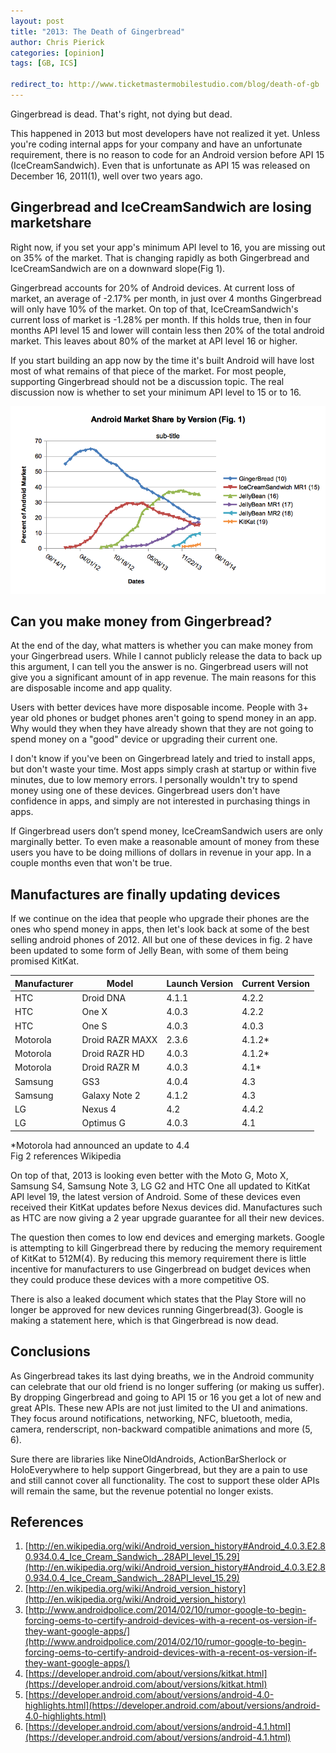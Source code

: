 ```yaml
---
layout: post
title: "2013: The Death of Gingerbread"
author: Chris Pierick
categories: [opinion]
tags: [GB, ICS]

redirect_to: http://www.ticketmastermobilestudio.com/blog/death-of-gb
---
```


Gingerbread is dead. That's right, not dying but dead. 

This happened in 2013 but most developers have not realized it yet. Unless you're coding internal apps for your company and have an unfortunate requirement, there is no reason to code for an Android version before API 15 (IceCreamSandwich). Even that is  unfortunate as API 15 was released on December 16, 2011(1), well over two years ago.

## Gingerbread and IceCreamSandwich are losing marketshare

Right now, if you set your app's minimum API level to 16, you are missing out on 35% of the market. That is changing rapidly as both Gingerbread and IceCreamSandwich are on a downward slope(Fig 1).<!--more-->

Gingerbread accounts for 20% of Android devices. At current loss of market, an average of -2.17% per month, in just over 4 months Gingerbread will only have 10% of the market. On top of that, IceCreamSandwich's current loss of market is -1.28% per month. If this holds true, then in four months API level 15 and lower will contain less then 20% of the total android market. This leaves about 80% of the market at API level 16 or higher.

If you start building an app now by the time it's built Android will have lost most of what remains of that piece of the market. For most people, supporting Gingerbread should not be a discussion topic. The real discussion now is whether to set your minimum API level to 15 or to 16.

![Fig 1.](/assets/2014-03-04-death_of_gb/DeathOfGB-Fig1.png)

## Can you make money from Gingerbread?

At the end of the day, what matters is whether you can make money from your Gingerbread users. While I cannot publicly release the data to back up this argument, I can tell you the answer is no. Gingerbread users will not give you a significant amount of in app revenue. The main reasons for this are disposable income and app quality. 

Users with better devices have more disposable income. People with 3+ year old phones or budget phones aren't going to spend money in an app. Why would they when they have already shown that they are not going to spend money on a "good" device or upgrading their current one.

I don't know if you've been on Gingerbread lately and tried to install apps, but don't waste your time. Most apps simply crash at startup or within five minutes, due to low memory errors. I personally wouldn't try to spend money using one of these devices. Gingerbread users don't have confidence in apps, and simply are not interested in purchasing things in apps.

If Gingerbread users don’t spend money, IceCreamSandwich users are only marginally better. To even make a reasonable amount of money from these users you have to be doing millions of dollars in revenue in your app. In a couple months even that won't be true.

## Manufactures are finally updating devices

If we continue on the idea that people who upgrade their phones are the ones who spend money in apps, then let's look back at some of the best selling android phones of 2012. All but one of these devices in fig. 2 have been updated to some form of Jelly Bean, with some of them being promised KitKat.

Manufacturer | Model | Launch Version | Current Version
--- | --- | --- | --- |
HTC | Droid DNA | 4.1.1	 | 4.2.2
HTC	| One X | 4.0.3	| 4.2.2
HTC | One S | 4.0.3	 | 4.0.3
Motorola | Droid RAZR MAXX | 2.3.6 | 4.1.2*
Motorola | Droid RAZR HD | 4.0.3 | 4.1.2*
Motorola | Droid RAZR M | 4.0.3 | 4.1*
Samsung | GS3 | 4.0.4 | 4.3
Samsung | Galaxy Note 2 | 4.1.2 | 4.3
LG | Nexus 4 | 4.2 | 4.4.2
LG | Optimus G | 4.0.3 | 4.1
			
*Motorola had announced an update to 4.4		
Fig 2 references Wikipedia

On top of that, 2013 is looking even better with the Moto G, Moto X, Samsung S4, Samsung Note 3, LG G2 and HTC One all updated to KitKat API level 19, the latest version of Android. Some of these devices even received their KitKat updates before Nexus devices did. Manufactures such as HTC are now giving a 2 year upgrade guarantee for all their new devices.

The question then comes to low end devices and emerging markets. Google is attempting to kill Gingerbread there by reducing the memory requirement of KitKat to 512M(4). By reducing this memory requirement there is little incentive for manufacturers to use Gingerbread on budget devices when they could produce these devices with a more competitive OS. 

There is also a leaked document which states that the Play Store will no longer be approved for new devices running Gingerbread(3). Google is making a statement here, which is that Gingerbread is now dead.

## Conclusions

As Gingerbread takes its last dying breaths, we in the Android community can celebrate that our old friend is no longer suffering (or making us suffer). By dropping Gingerbread and going to API 15 or 16 you get a lot of new and great APIs. These new APIs are not just limited to the UI and animations. They focus around notifications, networking, NFC, bluetooth, media, camera, renderscript, non-backward compatible animations and more (5, 6).

Sure there are libraries like NineOldAndroids, ActionBarSherlock or HoloEverywhere to help support Gingerbread, but they are a pain to use and still cannot cover all functionality. The cost to support these older APIs will remain the same, but the revenue potential no longer exists.

## References

1. [http://en.wikipedia.org/wiki/Android_version_history#Android_4.0.3.E2.80.934.0.4_Ice_Cream_Sandwich_.28API_level_15.29](http://en.wikipedia.org/wiki/Android_version_history#Android_4.0.3.E2.80.934.0.4_Ice_Cream_Sandwich_.28API_level_15.29)
2. [http://en.wikipedia.org/wiki/Android_version_history](http://en.wikipedia.org/wiki/Android_version_history)
3. [http://www.androidpolice.com/2014/02/10/rumor-google-to-begin-forcing-oems-to-certify-android-devices-with-a-recent-os-version-if-they-want-google-apps/](http://www.androidpolice.com/2014/02/10/rumor-google-to-begin-forcing-oems-to-certify-android-devices-with-a-recent-os-version-if-they-want-google-apps/)
4. [https://developer.android.com/about/versions/kitkat.html](https://developer.android.com/about/versions/kitkat.html)
5. [https://developer.android.com/about/versions/android-4.0-highlights.html](https://developer.android.com/about/versions/android-4.0-highlights.html)
6. [https://developer.android.com/about/versions/android-4.1.html](https://developer.android.com/about/versions/android-4.1.html)
